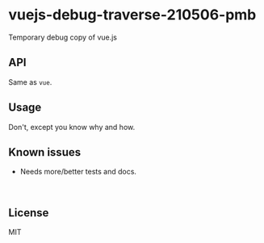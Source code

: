 ﻿
<!--#echo json="package.json" key="name" underline="=" -->
vuejs-debug-traverse-210506-pmb
===============================
<!--/#echo -->

<!--#echo json="package.json" key="description" -->
Temporary debug copy of vue.js
<!--/#echo -->



API
---

Same as `vue`.



Usage
-----

Don't, except you know why and how.


<!--#toc stop="scan" -->



Known issues
------------

* Needs more/better tests and docs.




&nbsp;


License
-------
<!--#echo json="package.json" key=".license" -->
MIT
<!--/#echo -->
